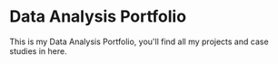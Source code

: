 # Data Analysis Portfolio
This is my Data Analysis Portfolio, you'll find all my projects and case studies in here.

